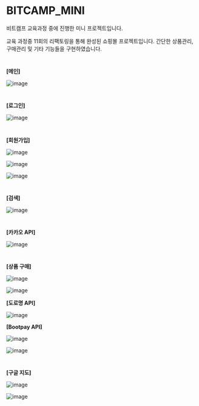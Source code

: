 # BITCAMP_MINI
비트캠프 교육과정 중에 진행한 미니 프로젝트입니다.

교육 과정중 11회의 리팩토링을 통해 완성된 쇼핑몰 프로젝트입니다.
간단한 상품관리, 구매관리 및 기타 기능들을 구현하였습니다.

#

**[메인]**

![image](https://user-images.githubusercontent.com/71271289/156608388-259e6d25-4c87-4be2-a1f5-5cf75ec14161.png)

#

**[로그인]**

![image](https://user-images.githubusercontent.com/71271289/156608425-53b1f901-84b6-4e11-b565-57ce88006f42.png)

#

**[회원가입]**

![image](https://user-images.githubusercontent.com/71271289/156608432-1d1d0370-563a-4c71-8501-e9fdec9e3661.png)

![image](https://user-images.githubusercontent.com/71271289/156608665-74ae902f-4ea6-4a11-a3ce-b0c16261ea31.png)

![image](https://user-images.githubusercontent.com/71271289/156608679-966bcdc7-2072-4975-9ed5-ff630c0e9361.png)

#

**[검색]**

![image](https://user-images.githubusercontent.com/71271289/156608493-8c85180a-4097-4d13-ac98-1094d9f34890.png)

#

**[카카오 API]**

![image](https://user-images.githubusercontent.com/71271289/156608519-6d518e3b-60c2-4462-90b8-ea0d99f133af.png)

#

**[상품 구매]**

![image](https://user-images.githubusercontent.com/71271289/156608544-3375047e-89d6-40d0-8634-9c7b2b31d89a.png)

![image](https://user-images.githubusercontent.com/71271289/156608549-81ce7de4-798c-4a08-97c4-e00bfed94e48.png)

**[도로명 API]**

![image](https://user-images.githubusercontent.com/71271289/156608731-da2f0cdc-060b-43a8-b46a-f53a1eb8ade1.png)

**[Bootpay API]**

![image](https://user-images.githubusercontent.com/71271289/156608746-1b0857be-a47f-4dc8-80e0-d34dbe026cb7.png)

![image](https://user-images.githubusercontent.com/71271289/156608755-37ec9191-a0d1-4feb-8d85-224f9e5dcea9.png)

#

**[구글 지도]**

![image](https://user-images.githubusercontent.com/71271289/156608698-1437033c-c895-4690-99df-a2fd19bdc4bb.png)

![image](https://user-images.githubusercontent.com/71271289/156608709-32ffa9bc-96af-4c47-807e-d50467254197.png)
